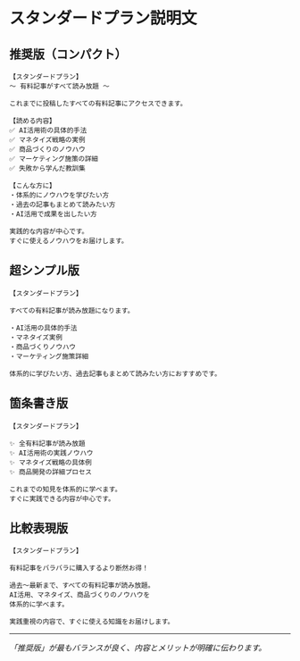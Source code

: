 # スタンダードプラン説明文

## 推奨版（コンパクト）

```
【スタンダードプラン】
〜 有料記事がすべて読み放題 〜

これまでに投稿したすべての有料記事にアクセスできます。

【読める内容】
✅ AI活用術の具体的手法
✅ マネタイズ戦略の実例
✅ 商品づくりのノウハウ
✅ マーケティング施策の詳細
✅ 失敗から学んだ教訓集

【こんな方に】
・体系的にノウハウを学びたい方
・過去の記事もまとめて読みたい方
・AI活用で成果を出したい方

実践的な内容が中心です。
すぐに使えるノウハウをお届けします。
```

## 超シンプル版

```
【スタンダードプラン】

すべての有料記事が読み放題になります。

・AI活用の具体的手法
・マネタイズ実例
・商品づくりノウハウ
・マーケティング施策詳細

体系的に学びたい方、過去記事もまとめて読みたい方におすすめです。
```

## 箇条書き版

```
【スタンダードプラン】

✨ 全有料記事が読み放題
✨ AI活用術の実践ノウハウ
✨ マネタイズ戦略の具体例
✨ 商品開発の詳細プロセス

これまでの知見を体系的に学べます。
すぐに実践できる内容が中心です。
```

## 比較表現版

```
【スタンダードプラン】

有料記事をバラバラに購入するより断然お得！

過去〜最新まで、すべての有料記事が読み放題。
AI活用、マネタイズ、商品づくりのノウハウを
体系的に学べます。

実践重視の内容で、すぐに使える知識をお届けします。
```

---
*「推奨版」が最もバランスが良く、内容とメリットが明確に伝わります。*